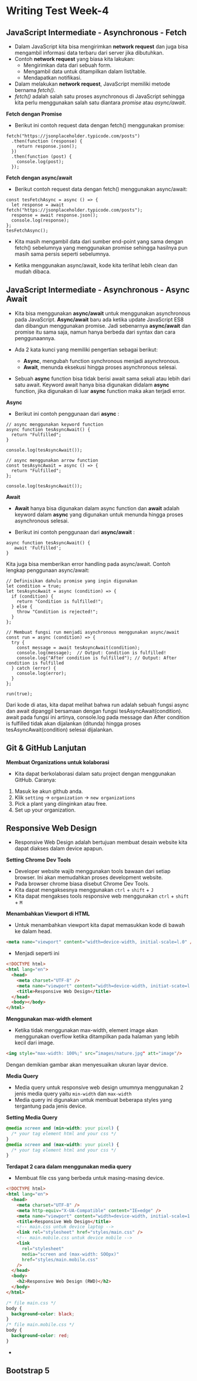 # Writing Test Week-4

## JavaScript Intermediate - Asynchronous - Fetch
- Dalam JavaScript kita bisa mengirimkan **network request** dan juga bisa mengambil informasi data terbaru dari server jika dibutuhkan.
- Contoh **network request** yang biasa kita lakukan:
    - Mengirimkan data dari sebuah form.
    - Mengambil data untuk ditampilkan dalam list/table.
    - Mendapatkan notifikasi.
- Dalam melakukan **network request**, JavaScript memiliki metode bernama *fetch()*.
- *fetch()* adalah salah satu proses asynchronous di JavaScript sehingga kita perlu menggunakan salah satu diantara *promise* atau *async/await*.

**Fetch dengan Promise**
- Berikut ini contoh request data dengan fetch() menggunakan promise:

```JS
fetch("https://jsonplaceholder.typicode.com/posts")
  .then(function (response) {
    return response.json();
  })
  .then(function (post) {
    console.log(post);
  });
```

**Fetch dengan async/await**
- Berikut contoh request data dengan fetch() menggunakan async/await:

```JS
const tesFetchAsync = async () => {
  let response = await fetch("https://jsonplaceholder.typicode.com/posts");
  response = await response.json();
  console.log(response);
};
tesFetchAsync();
```

- Kita masih mengambil data dari sumber end-point yang sama dengan fetch() sebelumnya yang menggunakan promise sehingga hasilnya pun masih sama persis seperti sebelumnya.

- Ketika menggunakan async/await, kode kita terlihat lebih clean dan mudah dibaca.

## JavaScript Intermediate - Asynchronous - Async Await
- Kita bisa menggunakan **async/await** untuk menggunakan asynchronous pada JavaScript. **Async/await** baru ada ketika update JavaScript ES8 dan dibangun menggunakan promise. Jadi sebenarnya **async/await** dan promise itu sama saja, namun hanya berbeda dari syntax dan cara penggunaannya.

- Ada 2 kata kunci yang memiliki pengertian sebagai berikut:
    - **Async**, mengubah function synchronous menjadi asynchronous.
    - **Await**, menunda eksekusi hingga proses asynchronous selesai.

- Sebuah **async** function bisa tidak berisi await sama sekali atau lebih dari satu await. Keyword await hanya bisa digunakan didalam **async** function, jika digunakan di luar **async** function maka akan terjadi error.

**Async**
- Berikut ini contoh penggunaan dari **async** :

```JS
// async menggunakan keyword function 
async function tesAsyncAwait() {
  return "Fulfilled";
}

console.log(tesAsyncAwait());

// async menggunakan arrow function
const tesAsyncAwait = async () => {
  return "Fulfilled";
};

console.log(tesAsyncAwait());
```

**Await**
- **Await** hanya bisa digunakan dalam async function dan **await** adalah keyword dalam **async** yang digunakan untuk menunda hingga proses asynchronous selesai.

- Berikut ini contoh penggunaan dari **async/await** :

```JS
async function tesAsyncAwait() {
   await 'Fulfilled';
}
```

Kita juga bisa memberikan error handling pada async/await. Contoh lengkap penggunaan async/await:

```JS
// Definisikan dahulu promise yang ingin digunakan
let condition = true;
let tesAsyncAwait = async (condition) => {
  if (condition) {
    return "Condition is fulfilled!";
  } else {
    throw "Condition is rejected!";
  }
};

// Membuat fungsi run menjadi asynchronous menggunakan async/await
const run = async (condition) => {
  try {
    const message = await tesAsyncAwait(condition);
    console.log(message);  // Output: Condition is fulfilled!
    console.log("After condition is fulfilled"); // Output: After condition is fulfilled
  } catch (error) {
    console.log(error);
  }
};

run(true);
```
Dari kode di atas, kita dapat melihat bahwa run adalah sebuah fungsi async dan await dipanggil bersamaan dengan fungsi tesAsyncAwait(condition). await pada fungsi ini artinya, console.log pada message dan After condition is fulfilled tidak akan dijalankan (ditunda) hingga proses tesAsyncAwait(condition) selesai dijalankan.

## Git & GitHub Lanjutan
**Membuat Organizations untuk kolaborasi**
- Kita dapat berkolaborasi dalam satu project dengan menggunakan GitHub.
Caranya:
1. Masuk ke akun github anda.
2. Klik `setting` -> `organization` -> `new organizations`
3. Pick a plant yang diinginkan atau free.
4. Set up your organization.

## Responsive Web Design
- Responsive Web Design adalah bertujuan membuat desain website kita dapat diakses dalam device apapun.

**Setting Chrome Dev Tools**
- Developer website wajib menggunakan tools bawaan dari setiap browser. Ini akan memudahkan proses development website.
- Pada browser chrome biasa disebut Chrome Dev Tools.
- Kita dapat mengaksesnya menggunakan `ctrl` + `shift` + `J`
- Kita dapat mengakses tools responsive web menggunakan `ctrl` + `shift` + `M`

**Menambahkan Viewport di HTML**
- Untuk menambahkan viewport kita dapat memasukkan kode di bawah ke dalam head.
```HTML
<meta name="viewport" content="width=device-width, initial-scale=l.0" />
```
- Menjadi seperti ini
```HTML
<!DOCTYPE html>
<html lang="en">
  <head>
    <meta charset="UTF-8" />
    <meta name="viewport" content="width=device-width, initiat-scate=l.O" />
    <title>Responsive Web Design</title>
  </head>
  <body></body>
</html>
```

**Menggunakan max-width element**
- Ketika tidak menggunakan max-width, element image akan menggunakan overflow ketika ditampilkan pada halaman yang lebih kecil dari image.

```HTML
<img style="max-width: 100%;" src=”images/nature.jpg" att="image"/>
```
Dengan demikian gambar akan menyesuaikan ukuran layar device.

**Media Query**
- Media query untuk responsive web design umumnya menggunakan 2 jenis media query yaitu `min-width` dan `max-width`
- Media query ini digunakan untuk membuat beberapa styles yang tergantung pada jenis device.

**Setting Media Query**
```CSS
@media screen and (min-width: your pixel) {
  /* your tag element html and your css */
}
@media screen and (max-width: your pixel) {
  /* your tag element html and your css */
}
```

**Terdapat 2 cara dalam menggunakan media query**
- Membuat file css yang berbeda untuk masing-masing device.
```HTML
<!DOCTYPE html>
<html lang="en">
  <head>
    <meta charset="UTF-8" />
    <meta http-equiv="X-UA-Compatible" content="IE=edge" />
    <meta name="viewport" content="width=device-width, initial-scale=1.0" />
    <title>Responsive Web Design</title>
    <!-- main.css untuk device laptop -->
    <link rel="stylesheet" href="styles/main.css" />
    <!-- main.mobile.css untuk device mobile -->
    <link
      rel="stylesheet"
      media="screen and (max-width: SOOpx)"
      href="styles/main.mobile.css"
    />
  </head>
  <body>
    <h2>Responsive Web Design (RWD)</h2>
  </body>
</html>
```
```CSS
/* file main.css */
body {
  background-color: black;
}
/* file main.mobile.css */
body {
  background-color: red;
}
```
-

## Bootstrap 5